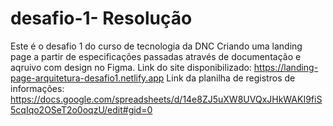 # desafio-1- Resolução
Este é o desafio 1 do curso de tecnologia da DNC
Criando uma landing page a partir de especificações passadas através de documentação e aqruivo com design no Figma.
Link do site disponibilizado: https://landing-page-arquitetura-desafio1.netlify.app
Link da planilha de registros de informações: https://docs.google.com/spreadsheets/d/14e8ZJ5uXW8UVQxJHkWAKI9fiS5cqIqo2OSeT2o0oqzU/edit#gid=0

